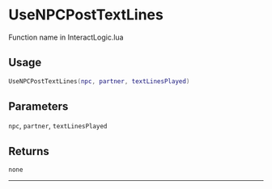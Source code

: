 # UseNPCPostTextLines
Function name in InteractLogic.lua
## Usage
```lua
UseNPCPostTextLines(npc, partner, textLinesPlayed)
```
## Parameters
`npc`, `partner`, `textLinesPlayed`
## Returns
`none`

---